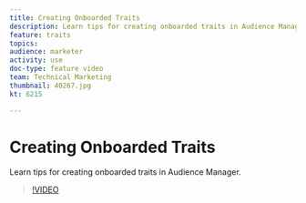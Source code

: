 ```yaml
---
title: Creating Onboarded Traits
description: Learn tips for creating onboarded traits in Audience Manager.
feature: traits
topics: 
audience: marketer
activity: use
doc-type: feature video
team: Technical Marketing
thumbnail: 40267.jpg
kt: 6215

---
```


# Creating Onboarded Traits

Learn tips for creating onboarded traits in Audience Manager.

>[!VIDEO](https://video.tv.adobe.com/v/40267/?quality=12&learn=on)
